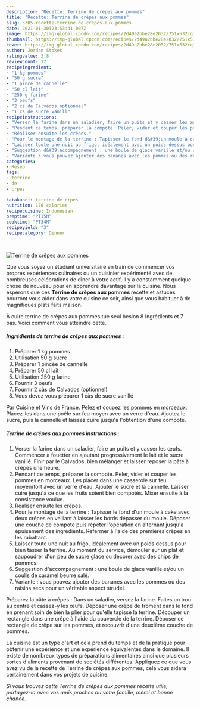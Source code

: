 ```yaml
---
description: "Recette: Terrine de crêpes aux pommes"
title: "Recette: Terrine de crêpes aux pommes"
slug: 5305-recette-terrine-de-crepes-aux-pommes
date: 2021-01-30T23:53:41.007Z
image: https://img-global.cpcdn.com/recipes/2d49a2bbe28e2032/751x532cq70/terrine-de-crepes-aux-pommes-photo-principale-de-la-recette.jpg
thumbnail: https://img-global.cpcdn.com/recipes/2d49a2bbe28e2032/751x532cq70/terrine-de-crepes-aux-pommes-photo-principale-de-la-recette.jpg
cover: https://img-global.cpcdn.com/recipes/2d49a2bbe28e2032/751x532cq70/terrine-de-crepes-aux-pommes-photo-principale-de-la-recette.jpg
author: Jordan Stokes
ratingvalue: 3.8
reviewcount: 12
recipeingredient:
- "1 kg pommes"
- "50 g sucre"
- "1 pince de cannelle"
- "50 cl lait"
- "250 g farine"
- "3 oeufs"
- "2 cs de Calvados optionnel"
- "1 cs de sucre vanill"
recipeinstructions:
- "Verser la farine dans un saladier, faire un puits et y casser les œufs. Commencer à fouetter en ajoutant progressivement le lait et le sucre vanillé. Finir par le Calvados, bien mélanger et laisser reposer la pâte à crêpes une heure."
- "Pendant ce temps, préparer la compote. Peler, vider et couper les pommes en morceaux. Les placer dans une casserole sur feu moyen/fort avec un verre d&#39;eau. Ajouter le sucre et la cannelle. Laisser cuire jusqu&#39;à ce que les fruits soient bien compotés. Mixer ensuite à la consistance voulue."
- "Réaliser ensuite les crêpes."
- "Pour le montage de la terrine : Tapisser le fond d&#39;un moule à cake avec deux crêpes en veillant à laisser les bords dépasser du moule. Déposer une couche de compote puis répéter l&#39;opération en alternant jusqu&#39;à épuisement des ingrédients. Refermer à l&#39;aide des premières crêpes en les rabattant."
- "Laisser toute une nuit au frigo, idéalement avec un poids dessus pour bien tasser la terrine. Au moment du service, démouler sur un plat et saupoudrer d&#39;un peu de sucre glace ou décorer avec des chips de pommes."
- "Suggestion d&#39;accompagnement : une boule de glace vanille et/ou un coulis de caramel beurre salé."
- "Variante : vous pouvez ajouter des bananes avec les pommes ou des raisins secs pour un véritable aspect strudel."
categories:
- Resep
tags:
- terrine
- de
- crpes

katakunci: terrine de crpes 
nutrition: 176 calories
recipecuisine: Indonesian
preptime: "PT15M"
cooktime: "PT34M"
recipeyield: "3"
recipecategory: Dinner

---
```



![Terrine de crêpes aux pommes](https://img-global.cpcdn.com/recipes/2d49a2bbe28e2032/751x532cq70/terrine-de-crepes-aux-pommes-photo-principale-de-la-recette.jpg)

Que vous soyez un étudiant universitaire en train de commencer vos propres expériences culinaires ou un cuisinier expérimenté avec de nombreuses célébrations de dîner à votre actif, il y a constamment quelque chose de nouveau pour en apprendre davantage sur la cuisine. Nous espérons que ces <strong> Terrine de crêpes aux pommes </strong> recette et astuces pourront vous aider dans votre cuisine ce soir, ainsi que vous habituer à de magnifiques plats faits maison.

<!--inarticleads1-->

À cuire terrine de crêpes aux pommes tue seul besion 8 Ingrédients et 7 pas. Voici comment vous atteindre cette.

##### Ingrédients de terrine de crêpes aux pommes :

1. Préparer 1 kg pommes
1. Utilisation 50 g sucre
1. Préparer 1 pincée de cannelle
1. Préparer 50 cl lait
1. Utilisation 250 g farine
1. Fournir 3 oeufs
1. Fournir 2 càs de Calvados (optionnel)
1. Vous devez vous préparer 1 càs de sucre vanillé


Par Cuisine et Vins de France. Pelez et coupez les pommes en morceaux. Placez-les dans une poêle sur feu moyen avec un verre d&#39;eau. Ajoutez le sucre, puis la cannelle et laissez cuire jusqu&#39;à l&#39;obtention d&#39;une compote. 

<!--inarticleads2-->

##### Terrine de crêpes aux pommes instructions :

1. Verser la farine dans un saladier, faire un puits et y casser les œufs. Commencer à fouetter en ajoutant progressivement le lait et le sucre vanillé. Finir par le Calvados, bien mélanger et laisser reposer la pâte à crêpes une heure.
1. Pendant ce temps, préparer la compote. Peler, vider et couper les pommes en morceaux. Les placer dans une casserole sur feu moyen/fort avec un verre d&#39;eau. Ajouter le sucre et la cannelle. Laisser cuire jusqu&#39;à ce que les fruits soient bien compotés. Mixer ensuite à la consistance voulue.
1. Réaliser ensuite les crêpes.
1. Pour le montage de la terrine : Tapisser le fond d&#39;un moule à cake avec deux crêpes en veillant à laisser les bords dépasser du moule. Déposer une couche de compote puis répéter l&#39;opération en alternant jusqu&#39;à épuisement des ingrédients. Refermer à l&#39;aide des premières crêpes en les rabattant.
1. Laisser toute une nuit au frigo, idéalement avec un poids dessus pour bien tasser la terrine. Au moment du service, démouler sur un plat et saupoudrer d&#39;un peu de sucre glace ou décorer avec des chips de pommes.
1. Suggestion d&#39;accompagnement : une boule de glace vanille et/ou un coulis de caramel beurre salé.
1. Variante : vous pouvez ajouter des bananes avec les pommes ou des raisins secs pour un véritable aspect strudel.


Préparez la pâte à crêpes : Dans un saladier, versez la farine. Faites un trou au centre et cassez-y les œufs. Déposer une crêpe de froment dans le fond en prenant soin de bien la plier pour qu&#39;elle tapisse la terrine. Découper un rectangle dans une crêpe à l&#39;aide du couvercle de la terrine. Déposer ce rectangle de crêpe sur les pommes, et recouvrir d&#39;une deuxième couche de pommes. 

<!--inarticleads1-->

<p>
La cuisine est un type d'art et cela prend du temps et de la pratique pour obtenir une expérience et une expérience équivalentes dans le domaine. Il existe de nombreux types de préparations alimentaires ainsi que plusieurs sortes d'aliments provenant de sociétés différentes. Appliquez ce que vous avez vu de la recette de Terrine de crêpes aux pommes, cela vous aidera certainement dans vos projets de cuisine.
</p>

<p>
<i>Si vous trouvez cette Terrine de crêpes aux pommes recette utile, partagez-la avec vos amis proches ou votre famille, merci et bonne chance.</i>
</p>

